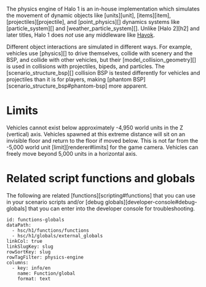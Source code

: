 The physics engine of Halo 1 is an in-house implementation which simulates the movement of dynamic objects like [units][unit], [items][item], [projectiles][projectile], and [point_physics][] dynamics systems like [particle_system][] and [weather_particle_system][]. Unlike [Halo 2][h2] and later titles, Halo 1 does _not_ use any middleware like [Havok][].

Different object interactions are simulated in different ways. For example, vehicles use [physics][] to drive themselves, collide with scenery and the BSP, and collide with other vehicles, but their [model_collision_geometry][] is used in collisions with projectiles, bipeds, and particles. The [scenario_structure_bsp][] collision BSP is tested differently for vehicles and projectiles than it is for players, making [phantom BSP][scenario_structure_bsp#phantom-bsp] more apparent.

[havok]: https://en.wikipedia.org/wiki/Havok_%28software%29

# Limits
Vehicles cannot exist below approximately -4,950 world units in the Z (vertical) axis. Vehicles spawned at this extreme distance will sit on an invisible floor and return to the floor if moved below. This is not far from the -5,000 world unit [limit][renderer#limits] for the game camera. Vehicles can freely move beyond 5,000 units in a horizontal axis.

# Related script functions and globals
The following are related [functions][scripting#functions] that you can use in your scenario scripts and/or [debug globals][developer-console#debug-globals] that you can enter into the developer console for troubleshooting.

```.table
id: functions-globals
dataPath:
  - hsc/h1/functions/functions
  - hsc/h1/globals/external_globals
linkCol: true
linkSlugKey: slug
rowSortKey: slug
rowTagFilter: physics-engine
columns:
  - key: info/en
    name: Function/global
    format: text
```
